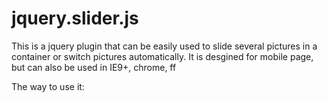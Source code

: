 # jquery.slider.js
This is a jquery plugin that can be easily used to slide several pictures in a container or switch pictures automatically. 
It is desgined for mobile page, but can also be used in IE9+, chrome, ff

The way to use it:
<div class="my_slidder"></div>

<script>
var slider = $(".my_slidder").slider({
    data: [
        {
            img: "https://dn-maimoney.qbox.me/img/index/banner/banner7.992d.jpg",
            title: "测试１",
            link: "#"
        },
        {
            img: "https://dn-maimoney.qbox.me/img/index/banner/banner-invite.b838.jpg",
            title: "测试2",
            link: "#"
        },
        {
            img: "https://dn-maimoney.qbox.me/img/index/banner/banner-xiaozhao.de67.jpg",
            title: "测试3",
            link: "#"
        },
        {
            img: "https://dn-maimoney.qbox.me/img/index/banner/banner-2000.afd3.jpg",
            title: "测试4",
            link: "#"
        }
    ]
});
</script>
